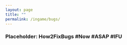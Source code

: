 ```yaml
---
layout: page
title: ""
permalink: /ingame/bugs/
---
```


### Placeholder: How2FixBugs #Now #ASAP #IFU